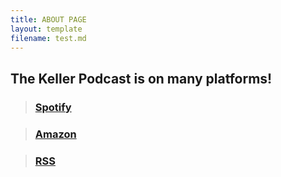 ```yaml
---
title: ABOUT PAGE
layout: template
filename: test.md
--- 
```

## The Keller Podcast is on many platforms!

>### [Spotify](https://open.spotify.com/show/0htwdort4G1c4pSE8SKiT8?si=934950cf60de4429)

>### [Amazon](https://music.amazon.com/podcasts/4f13620e-3259-40ef-953c-4e4a00b73e9f/the-keller-podcast)

>### [RSS](https://anchor.fm/s/e0e1deb8/podcast/rss)
